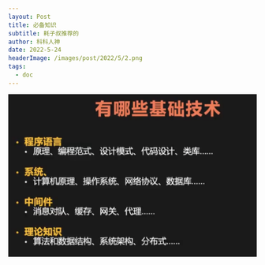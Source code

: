 ```yaml
---
layout: Post
title: 必备知识
subtitle: 耗子叔推荐的
author: 科科人神
date: 2022-5-24
headerImage: /images/post/2022/5/2.png
tags:
  - doc
---
```

![](./1.png)
